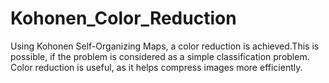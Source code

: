 # Kohonen_Color_Reduction
Using Kohonen Self-Organizing Maps, a color reduction is achieved.This is possible, if the problem is considered as a simple classification problem.
Color reduction is useful, as it helps compress images more efficiently.
